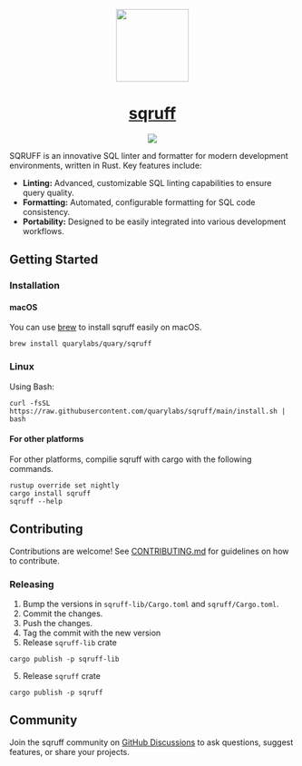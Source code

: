 <p align="center">
  <a href="https://quary.dev">
    <picture>
      <source media="(prefers-color-scheme: dark)" srcset="https://utfs.io/f/30765a8e-3dd9-4dc3-b905-11de822e71e4-yajpew.png">
      <img src="https://utfs.io/f/30765a8e-3dd9-4dc3-b905-11de822e71e4-yajpew.png" height="128">
    </picture>
    <h1 align="center">sqruff</h1>
  </a>
</p>

<p align="center">
  <a aria-label="Quary logo" href="https://quary.io/">
    <img src="https://img.shields.io/badge/MADE%20BY%20Quary-000000.svg?style=for-the-badge&logo=Quary&labelColor=000">
  </a>
</p>

SQRUFF is an innovative SQL linter and formatter for modern development environments, written in Rust. Key features include:

- **Linting:** Advanced, customizable SQL linting capabilities to ensure query quality.
- **Formatting:** Automated, configurable formatting for SQL code consistency.
- **Portability:** Designed to be easily integrated into various development workflows.

## Getting Started

### Installation

#### macOS

You can use [brew](https://brew.sh/) to install sqruff easily on macOS. 

```
brew install quarylabs/quary/sqruff
```

### Linux

Using Bash:

```
curl -fsSL https://raw.githubusercontent.com/quarylabs/sqruff/main/install.sh | bash
```

#### For other platforms

For other platforms, compilie sqruff with cargo with the following commands.

```
rustup override set nightly
cargo install sqruff
sqruff --help
```

## Contributing

Contributions are welcome! See [CONTRIBUTING.md](./CONTRIBUTING.md) for guidelines on how to contribute.

### Releasing

1. Bump the versions in `sqruff-lib/Cargo.toml` and `sqruff/Cargo.toml`.
2. Commit the changes.
3. Push the changes.
4. Tag the commit with the new version
5. Release `sqruff-lib` crate

```
cargo publish -p sqruff-lib
```

5. Release `sqruff` crate

```
cargo publish -p sqruff
```

## Community

Join the sqruff community on [GitHub Discussions](https://github.com/quarylabs/sqruff/discussions) to ask questions, suggest features, or share your projects.
